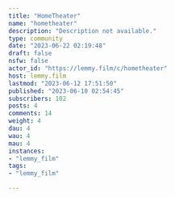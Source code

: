 ```yaml
---
title: "HomeTheater" 
name: "hometheater"
description: "Description not available."
type: community
date: "2023-06-22 02:19:48"
draft: false
nsfw: false
actor_id: "https://lemmy.film/c/hometheater"
host: lemmy.film
lastmod: "2023-06-12 17:51:50"
published: "2023-06-10 02:54:45"
subscribers: 102
posts: 4
comments: 14
weight: 4
dau: 4
wau: 4
mau: 4
instances:
- "lemmy_film"
tags: 
- "lemmy_film"

---
```

